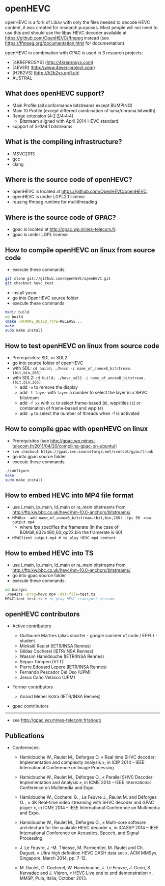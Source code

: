 openHEVC
========

openHEVC is a fork of Libav with only the files needed to decode HEVC content, it was created for research purposes.
Most people will not need to use this and should use the libav HEVC decoder available at https://github.com/OpenHEVC/ffmpeg instead (see https://ffmpeg.org/documentation.html for documentation).

openHEVC in combination with GPAC is used in 3 research projects:
* [4KREPROSYS] (http://4kreprosys.com)
* [4EVER] (http://www.4ever-project.com)
* [H2B2VS] (http://h2b2vs.epfl.ch)
* AUSTRAL

What does openHEVC support?
--------
* Main Profile (all conformance bitstreams except BUMPING)
* Main 10 Profile (except different combination of luma/chroma bitwidth)
* Range extension (4:2:2/4:4:4)
  + Bitstream aligned with April 2014 HEVC standard
* support of SHM4.1 bitstreams

What is the compiling infrastructure?
--------
* MSVC2013
* gcc
* clang


Where is the source code of openHEVC?
--------
* openHEVC is located at https://github.com/OpenHEVC/openHEVC.
* openHEVC is under LGPL2.1 license
* reusing ffmpeg runtime for multithreading

Where is the source code of GPAC?
--------
* gpac is located at http://gpac.wp.mines-telecom.fr.
* gpac is under LGPL license

How to compile openHEVC on linux from source code
----------
* execute these commands

```sh
git clone git://github.com/OpenHEVC/openHEVC.git
git checkout hevc_rext
```
* install yasm
* go into OpenHEVC source folder
* execute these commands

```sh
mkdir build
cd build
cmake -DCMAKE_BUILD_TYPE=RELEASE ..
make
sudo make install
```

How to test openHEVC on linux from source code
----------
* Prerequisites: SDL or SDL2
* go into source folder of openHEVC
* with SDL: `cd build; ./hevc -i name_of_annexB_bitstream.(bit,bin,265)`
* with SDL2: `cd build; ./hevc_sdl2 -i name_of_annexB_bitstream.(bit,bin,265)`
  + add `-n` to remove the display 
  + add `-l layer` with `layer` a number to select the layer in a SHVC bitstream 
  + add `-f xx` with `xx` to select frame-based (`0`), wpp/tiles (`1`) or combination of frame-based and wpp (`4`)
  + add `-p` to select the number of threads when -f is activated

How to compile gpac with openHEVC on linux
-----------
* Prerequisites (see http://gpac.wp.mines-telecom.fr/2011/04/20/compiling-gpac-on-ubuntu/)
* `svn checkout https://gpac.svn.sourceforge.net/svnroot/gpac/trunk`
* go into gpac source folder
* execute these commands

```sh
./configure 
make
sudo make install
```

How to embed HEVC into MP4 file format
-----------
* use i_main, lp_main, ld_main or ra_main bitstreams from http://ftp.kw.bbc.co.uk/hevc/hm-10.0-anchors/bitstreams/
* `MP4Box -add name_of_annexB_bitstream.(bit,bin,265) -fps 50 -new output.mp4`
  + where fps specifies the framerate (in the case of BQMall_832x480_60_qp22.bin the framerate is 60)
* `MP4Client output.mp4 # to play HEVC mp4 content`

How to embed HEVC into TS
-----------
* use i_main, lp_main, ld_main or ra_main bitstreams from http://ftp.kw.bbc.co.uk/hevc/hm-10.0-anchors/bitstreams/
* go into gpac source folder
* execute these commands:

```sh
cd bin/gcc
./mp42ts -prog=hevc.mp4 -dst-file=test.ts
MP4Client test.ts # to play HEVC transport streams
```

openHEVC contributors
-----------
* Active contributors
  + Guillaume Martres (alias smarter - google summer of code / EPFL) - student
  + Mickaël Raulet (IETR/INSA Rennes)
  + Gildas Cocherel (IETR/INSA Rennes)
  + Wassim Hamidouche (IETR/INSA Rennes)
  + Seppo Tomperi (VTT)
  + Pierre Edouard Lepere (IETR/INSA Rennes)
  + Fernando Pescador Del Oso (UPM)
  + Jesus Caño Velasco (UPM)

* Former contributors
  + Anand Meher Kotra (IETR/INSA Rennes)

- gpac contributors
-----------
* see http://gpac.wp.mines-telecom.fr/about/

Publications
-----------
* Conferences:
  + Hamidouche W., Raulet M., Déforges O, « Real time SHVC decoder: Implementation and complexity analysis », in ICIP 2014 – IEEE International Conference on Image Processing

  + Hamidouche W., Raulet M., Déforges O., « Parallel SHVC Decoder: Implementation and Analysis », in ICME 2014 – IEEE International Conference on Multimedia and Expo.
  
  + Hamidouche W., Cocherel G. , Le Feuvre J., Raulet M. and Déforges O. , « 4K Real-time video streaming with SHVC decoder and GPAC player », in ICME 2014 – IEEE International Conference on Multimedia and Expo.

  + Hamidouche W., Raulet M., Déforges O., « Multi-core software architecture for the scalable HEVC decoder »,  in ICASSP 2014 – IEEE International Conference on Acoustics, Speech, and Signal Processing.
  
  + J. Le Feuvre, J.-M. Thiesse, M. Parmentier, M. Raulet and Ch. Daguet, « Ultra high definition HEVC DASH data set », ACM MMSys, Singapore, March 2014, pp. 7-12.
  
  + M. Raulet, G. Cocherel, W. Hamidouche, J. Le Feuvre, J. Gorin, S. Kervadec and J. Viéron, « HEVC Live end to end demonstration », MMSP, Pula, Italia, October 2013. 
  
